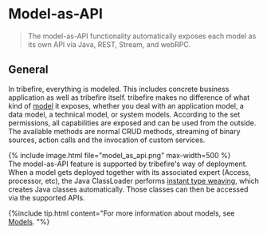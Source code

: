 # Model-as-API
>The model-as-API functionality automatically exposes each model as its own API via Java, REST, Stream, and webRPC.

## General
In tribefire, everything is modeled. This includes concrete business application as well as tribefire itself. tribefire makes no difference of what kind of <a href="#" data-toggle="tooltip" data-original-title="{{site.data.glossary.model}}">model</a> it exposes, whether you deal with an application model, a data model, a technical model, or system models.
According to the set permissions, all capabilities are exposed and can be used from the outside. The available methods are normal CRUD methods, streaming of binary sources, action calls and the invocation of custom services.

{% include image.html file="model_as_api.png" max-width=500 %}
<br>
The model-as-API feature is supported by tribefire's way of deployment. When a model gets deployed together with its associated expert (Access, processor, etc), the Java ClassLoader performs <a href="#" data-toggle="tooltip" data-original-title="{{site.data.glossary.instant_type_weaving}}">instant type weaving</a>, which creates Java classes automatically. Those classes can then be accessed via the supported APIs.

{%include tip.html content="For more information about models, see [Models](models.html). "%}